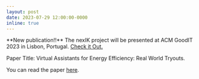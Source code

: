 ```yaml
---
layout: post
date: 2023-07-29 12:00:00-0000
inline: true
---
```

<div class='specialParagraph' markdown='1'>
**New publication!!** The nexIK project will be presented at ACM GoodIT 2023 in Lisbon, Portugal. <a href="http://goodit.campusfc.unibo.it/" target="_blank">Check it Out.</a> 
<br>

Paper Title: Virtual Assistants for Energy Efficiency: Real World Tryouts.

You can read the paper <a href="https://www.alspereira.info/pubs/goodit-2023/" target="_blank">here</a>. 
</div>